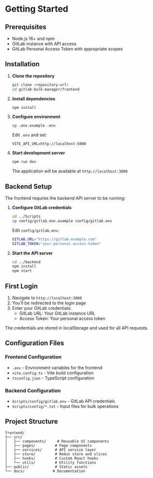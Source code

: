 # Getting Started

## Prerequisites

- Node.js 16+ and npm
- GitLab instance with API access
- GitLab Personal Access Token with appropriate scopes

## Installation

1. **Clone the repository**
   ```bash
   git clone <repository-url>
   cd gitlab-bulk-manager/frontend
   ```

2. **Install dependencies**
   ```bash
   npm install
   ```

3. **Configure environment**
   ```bash
   cp .env.example .env
   ```
   
   Edit `.env` and set:
   ```
   VITE_API_URL=http://localhost:5000
   ```

4. **Start development server**
   ```bash
   npm run dev
   ```

   The application will be available at `http://localhost:3000`

## Backend Setup

The frontend requires the backend API server to be running:

1. **Configure GitLab credentials**
   ```bash
   cd ../Scripts
   cp config/gitlab.env.example config/gitlab.env
   ```
   
   Edit `config/gitlab.env`:
   ```bash
   GITLAB_URL="https://gitlab.example.com"
   GITLAB_TOKEN="your-personal-access-token"
   ```

2. **Start the API server**
   ```bash
   cd ../backend
   npm install
   npm start
   ```

## First Login

1. Navigate to `http://localhost:3000`
2. You'll be redirected to the login page
3. Enter your GitLab credentials:
   - GitLab URL: Your GitLab instance URL
   - Access Token: Your personal access token

The credentials are stored in localStorage and used for all API requests.

## Configuration Files

### Frontend Configuration

- `.env` - Environment variables for the frontend
- `vite.config.ts` - Vite build configuration
- `tsconfig.json` - TypeScript configuration

### Backend Configuration

- `Scripts/config/gitlab.env` - GitLab API credentials
- `Scripts/config/*.txt` - Input files for bulk operations

## Project Structure

```
frontend/
├── src/
│   ├── components/     # Reusable UI components
│   ├── pages/         # Page components
│   ├── services/      # API service layer
│   ├── store/         # Redux store and slices
│   ├── hooks/         # Custom React hooks
│   └── utils/         # Utility functions
├── public/            # Static assets
└── docs/             # Documentation